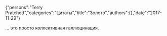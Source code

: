 {"persons":"Terry Pratchett","categories":"Цитаты","title":"Золото","authors":{},"date":"2017-11-29"}

... это просто коллективная галлюцинация.
